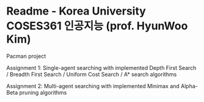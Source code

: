 # **Readme - Korea University COSES361 인공지능 (prof. HyunWoo Kim)**
Pacman project

Assignment 1: Single-agent searching with implemented Depth First Search / Breadth First Search / Uniform Cost Search / A* search algorithms

Assignment 2: Multi-agent searching with implemented Minimax and Alpha-Beta pruning algorithms
